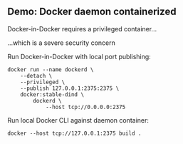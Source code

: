 ## Demo: Docker daemon containerized

Docker-in-Docker requires a privileged container...

...which is a severe security concern

Run Docker-in-Docker with local port publishing:

```plaintext
docker run --name dockerd \
    --detach \
    --privileged \
    --publish 127.0.0.1:2375:2375 \
    docker:stable-dind \
        dockerd \
            --host tcp://0.0.0.0:2375
```

Run local Docker CLI against daemon container:

```plaintext
docker --host tcp://127.0.0.1:2375 build .
```
